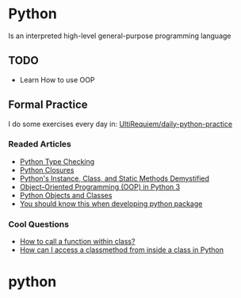# Python

Is an interpreted high-level general-purpose programming language

## TODO

- Learn How to use OOP

## Formal Practice

I do some exercises every day in:
[UltiRequiem/daily-python-practice](https://github.com/UltiRequiem/daily-python-practice)

### Readed Articles

- [Python Type Checking](https://realpython.com/python-type-checking)
- [Python Closures](https://www.programiz.com/python-programming/closure)
- [Python's Instance, Class, and Static Methods Demystified](https://realpython.com/instance-class-and-static-methods-demystified)
- [Object-Oriented Programming (OOP) in Python 3](https://realpython.com/python3-object-oriented-programming)
- [Python Objects and Classes](https://www.programiz.com/python-programming/class)
- [You should know this when developing python package](https://medium.com/@udiyosovzon/things-you-should-know-when-developing-python-package-5fefc1ea3606)

### Cool Questions

- [How to call a function within class?](https://stackoverflow.com/questions/5615648/how-to-call-a-function-within-class)
- [How can I access a classmethod from inside a class in Python](https://stackoverflow.com/questions/13900515/how-can-i-access-a-classmethod-from-inside-a-class-in-python)
# python
